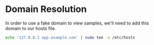 # Domain Resolution

In order to use a fake domain to view samples, we'll need to add this domain to our hosts file.

```bash
echo '127.0.0.1 app.example.com' | sudo tee -a /etc/hosts
```
